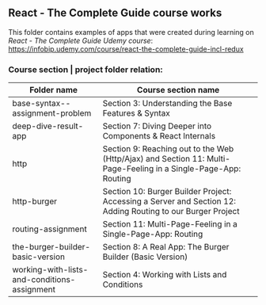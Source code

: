 ## React - The Complete Guide course works

This folder contains examples of apps that were created during learning on _React - The Complete Guide Udemy course_: https://infobip.udemy.com/course/react-the-complete-guide-incl-redux

### Course section | project folder relation:

| Folder name                                  | Course section name                                                                                             |
| -------------------------------------------- | --------------------------------------------------------------------------------------------------------------- |
| base-syntax--assignment-problem              | Section 3: Understanding the Base Features & Syntax                                                             |
| deep-dive-result-app                         | Section 7: Diving Deeper into Components & React Internals                                                      |
| http                                         | Section 9: Reaching out to the Web (Http/Ajax) and Section 11: Multi-Page-Feeling in a Single-Page-App: Routing |
| http-burger                                  | Section 10: Burger Builder Project: Accessing a Server and Section 12: Adding Routing to our Burger Project     |
| routing-assignment                           | Section 11: Multi-Page-Feeling in a Single-Page-App: Routing                                                    |
| the-burger-builder-basic-version             | Section 8: A Real App: The Burger Builder (Basic Version)                                                       |
| working-with-lists-and-conditions-assignment | Section 4: Working with Lists and Conditions                                                                    |
